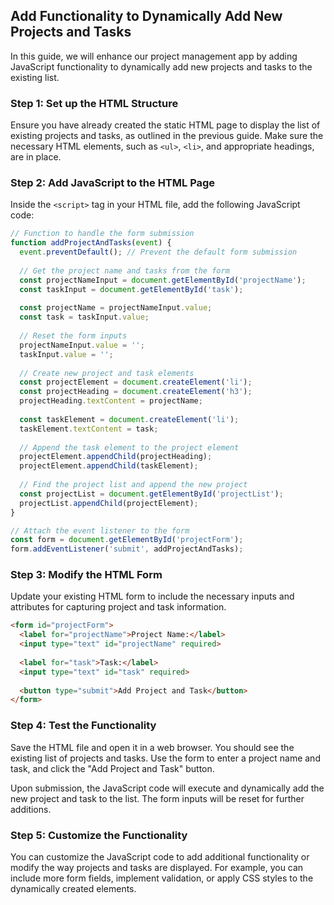 

## Add Functionality to Dynamically Add New Projects and Tasks

In this guide, we will enhance our project management app by adding JavaScript functionality to dynamically add new projects and tasks to the existing list.

### Step 1: Set up the HTML Structure

Ensure you have already created the static HTML page to display the list of existing projects and tasks, as outlined in the previous guide. Make sure the necessary HTML elements, such as `<ul>`, `<li>`, and appropriate headings, are in place.

### Step 2: Add JavaScript to the HTML Page

Inside the `<script>` tag in your HTML file, add the following JavaScript code:

```javascript
// Function to handle the form submission
function addProjectAndTasks(event) {
  event.preventDefault(); // Prevent the default form submission
  
  // Get the project name and tasks from the form
  const projectNameInput = document.getElementById('projectName');
  const taskInput = document.getElementById('task');
  
  const projectName = projectNameInput.value;
  const task = taskInput.value;
  
  // Reset the form inputs
  projectNameInput.value = '';
  taskInput.value = '';
  
  // Create new project and task elements
  const projectElement = document.createElement('li');
  const projectHeading = document.createElement('h3');
  projectHeading.textContent = projectName;
  
  const taskElement = document.createElement('li');
  taskElement.textContent = task;
  
  // Append the task element to the project element
  projectElement.appendChild(projectHeading);
  projectElement.appendChild(taskElement);
  
  // Find the project list and append the new project
  const projectList = document.getElementById('projectList');
  projectList.appendChild(projectElement);
}

// Attach the event listener to the form
const form = document.getElementById('projectForm');
form.addEventListener('submit', addProjectAndTasks);
```

### Step 3: Modify the HTML Form

Update your existing HTML form to include the necessary inputs and attributes for capturing project and task information.

```html
<form id="projectForm">
  <label for="projectName">Project Name:</label>
  <input type="text" id="projectName" required>
  
  <label for="task">Task:</label>
  <input type="text" id="task" required>
  
  <button type="submit">Add Project and Task</button>
</form>
```

### Step 4: Test the Functionality

Save the HTML file and open it in a web browser. You should see the existing list of projects and tasks. Use the form to enter a project name and task, and click the "Add Project and Task" button.

Upon submission, the JavaScript code will execute and dynamically add the new project and task to the list. The form inputs will be reset for further additions.

### Step 5: Customize the Functionality

You can customize the JavaScript code to add additional functionality or modify the way projects and tasks are displayed. For example, you can include more form fields, implement validation, or apply CSS styles to the dynamically created elements.
